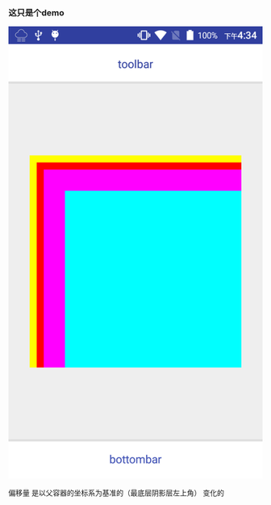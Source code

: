 ### 这只是个demo


![演示图](https://github.com/pioneerz/layer_list/blob/master/layer_list.png)

偏移量 是以父容器的坐标系为基准的（最底层阴影层左上角） 变化的
